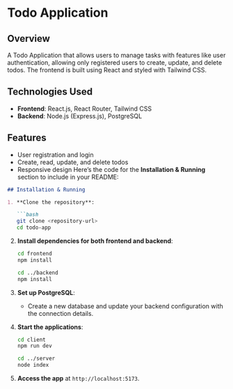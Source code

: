 # Todo Application

## Overview

A Todo Application that allows users to manage tasks with features like user authentication, allowing only registered users to create, update, and delete todos. The frontend is built using React and styled with Tailwind CSS.

## Technologies Used

- **Frontend**: React.js, React Router, Tailwind CSS
- **Backend**: Node.js (Express.js), PostgreSQL

## Features

- User registration and login
- Create, read, update, and delete todos
- Responsive design
Here’s the code for the **Installation & Running** section to include in your README:

```markdown
## Installation & Running

1. **Clone the repository**:

   ```bash
   git clone <repository-url>
   cd todo-app
   ```

2. **Install dependencies for both frontend and backend**:

   ```bash
   cd frontend
   npm install
   ```

   ```bash
   cd ../backend
   npm install
   ```

3. **Set up PostgreSQL**:
   - Create a new database and update your backend configuration with the connection details.

4. **Start the applications**:

   ```bash
   cd client
   npm run dev
   ```

   ```bash
   cd ../server
   node index
   ```

5. **Access the app** at `http://localhost:5173`.

